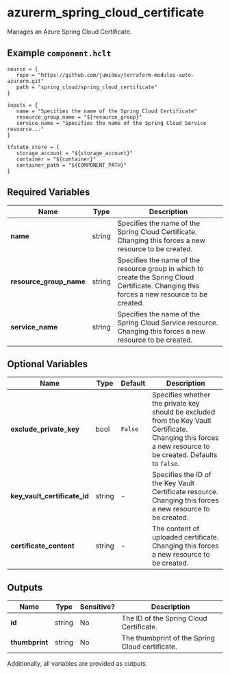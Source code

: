 # azurerm_spring_cloud_certificate

Manages an Azure Spring Cloud Certificate.

## Example `component.hclt`

```hcl
source = {
   repo = "https://github.com/jumidev/terraform-modules-auto-azurerm.git"   
   path = "spring_cloud/spring_cloud_certificate"   
}

inputs = {
   name = "Specifies the name of the Spring Cloud Certificate"   
   resource_group_name = "${resource_group}"   
   service_name = "Specifies the name of the Spring Cloud Service resource..."   
}

tfstate_store = {
   storage_account = "${storage_account}"   
   container = "${container}"   
   container_path = "${COMPONENT_PATH}"   
}

```

## Required Variables

| Name | Type |  Description |
| ---- | --------- |  ----------- |
| **name** | string |  Specifies the name of the Spring Cloud Certificate. Changing this forces a new resource to be created. | 
| **resource_group_name** | string |  Specifies the name of the resource group in which to create the Spring Cloud Certificate. Changing this forces a new resource to be created. | 
| **service_name** | string |  Specifies the name of the Spring Cloud Service resource. Changing this forces a new resource to be created. | 

## Optional Variables

| Name | Type |  Default  |  Description |
| ---- | --------- |  ----------- | ----------- |
| **exclude_private_key** | bool |  `False`  |  Specifies whether the private key should be excluded from the Key Vault Certificate. Changing this forces a new resource to be created. Defaults to `false`. | 
| **key_vault_certificate_id** | string |  -  |  Specifies the ID of the Key Vault Certificate resource. Changing this forces a new resource to be created. | 
| **certificate_content** | string |  -  |  The content of uploaded certificate. Changing this forces a new resource to be created. | 



## Outputs

| Name | Type | Sensitive? | Description |
| ---- | ---- | --------- | --------- |
| **id** | string | No  | The ID of the Spring Cloud Certificate. | 
| **thumbprint** | string | No  | The thumbprint of the Spring Cloud certificate. | 

Additionally, all variables are provided as outputs.
